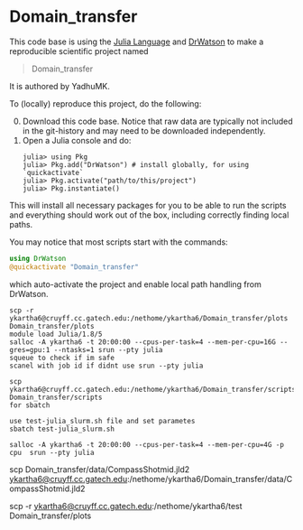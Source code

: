 # Domain_transfer

This code base is using the [Julia Language](https://julialang.org/) and
[DrWatson](https://juliadynamics.github.io/DrWatson.jl/stable/)
to make a reproducible scientific project named
> Domain_transfer

It is authored by YadhuMK.

To (locally) reproduce this project, do the following:

0. Download this code base. Notice that raw data are typically not included in the
   git-history and may need to be downloaded independently.
1. Open a Julia console and do:
   ```
   julia> using Pkg
   julia> Pkg.add("DrWatson") # install globally, for using `quickactivate`
   julia> Pkg.activate("path/to/this/project")
   julia> Pkg.instantiate()
   ```

This will install all necessary packages for you to be able to run the scripts and
everything should work out of the box, including correctly finding local paths.

You may notice that most scripts start with the commands:
```julia
using DrWatson
@quickactivate "Domain_transfer"
```
which auto-activate the project and enable local path handling from DrWatson.


```
scp -r ykartha6@cruyff.cc.gatech.edu:/nethome/ykartha6/Domain_transfer/plots Domain_transfer/plots 
module load Julia/1.8/5
salloc -A ykartha6 -t 20:00:00 --cpus-per-task=4 --mem-per-cpu=16G --gres=gpu:1 --ntasks=1 srun --pty julia
squeue to check if im safe
scanel with job id if didnt use srun --pty julia

scp ykartha6@cruyff.cc.gatech.edu:/nethome/ykartha6/Domain_transfer/scripts/output.txt Domain_transfer/scripts
for sbatch

use test-julia_slurm.sh file and set parametes
sbatch test-julia_slurm.sh

salloc -A ykartha6 -t 20:00:00 --cpus-per-task=4 --mem-per-cpu=4G -p cpu  srun --pty julia

```

scp Domain_transfer/data/CompassShotmid.jld2 ykartha6@cruyff.cc.gatech.edu:/nethome/ykartha6/Domain_transfer/data/CompassShotmid.jld2


scp -r ykartha6@cruyff.cc.gatech.edu:/nethome/ykartha6/test Domain_transfer/plots 
